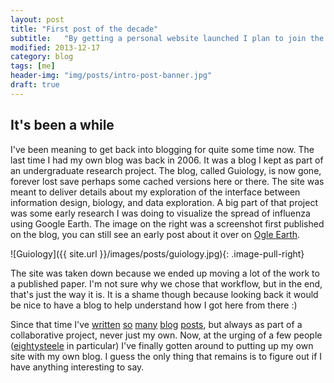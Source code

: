 ```yaml
---
layout: post
title: "First post of the decade"
subtitle:   "By getting a personal website launched I plan to join the 21st century by early 2016."
modified: 2013-12-17
category: blog
tags: [me]
header-img: "img/posts/intro-post-banner.jpg"
draft: true
---
```


## It's been a while

I've been meaning to get back into blogging for quite some time now. The last time I had my own blog was back in 2006. It was a blog I kept as part of an undergraduate research project. The blog, called Guiology, is now gone, forever lost save perhaps some cached versions here or there. The site was meant to deliver details about my exploration of the interface between information design, biology, and data exploration. A big part of that project was some early research I was doing to visualize the spread of influenza using Google Earth. The image on the right was a screenshot first published on the blog, you can still see an early post about it over on [Ogle Earth](http://ogleearth.com/2006/05/google-earth-geospatial-tree-map-alternative/). 

![Guiology]({{ site.url }}/images/posts/guiology.jpg){: .image-pull-right} 

The site was taken down because we ended up moving a lot of the work to a published paper. I'm not sure why we chose that workflow, but in the end, that's just the way it is. It is a shame though because looking back it would be nice to have a blog to help understand how I got here from there :)

Since that time I've [written](http://blog.vizzuality.com/) [so](http://blog.notesfromnature.org/2013/07/01/stats_first_look/) [many](http://mappinglife.wordpress.com/2011/04/) [blog](http://okcon.org/2013/08/30/okcon-2013-guest-post-using-cartodb-in-open-data/) [posts](http://blog.cartodb.com/), but always as part of a collaborative project, never just my own. Now, at the urging of a few people ([eightysteele](http://twitter.com/eightysteele) in particular) I've finally gotten around to putting up my own site with my own blog. I guess the only thing that remains is to figure out if I have anything interesting to say. 
